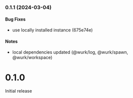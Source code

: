 ### 0.1.1 (2024-03-04)

#### Bug Fixes

- use locally installed instance (675e74e)

#### Notes

- local dependencies updated (@wurk/log, @wurk/spawn, @wurk/workspace)

# 0.1.0

Initial release
